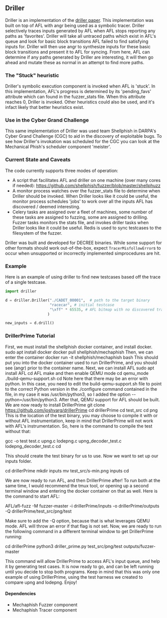 ## Driller

Driller is an implementation of the [driller paper](https://www.cs.ucsb.edu/~vigna/publications/2016_NDSS_Driller.pdf). This implementation was built on top of AFL with angr being used as a symbolic tracer. Driller selectively traces inputs generated by AFL when AFL stops reporting any paths as 'favorites'. Driller will take all untraced paths which exist in AFL's queue and look for basic block transitions AFL failed to find satisfying inputs for. Driller will then use angr to synthesize inputs for these basic block transitions and present it to AFL for syncing. From here, AFL can determine if any paths generated by Driller are interesting, it will then go ahead and mutate these as normal in an attempt to find more paths.

### The "Stuck" heuristic

Driller's symbolic execution component is invoked when AFL is 'stuck'. 
In this implementation, AFL's progress is determined by its 'pending\_favs' attribute which can found in the fuzzer\_stats file. 
When this attribute reaches 0, Driller is invoked. Other heuristics could also be used, and it's infact likely that better heuristics exist.

### Use in the Cyber Grand Challenge

This same implementation of Driller was used team Shellphish in DARPA's Cyber Grand Challenge (CGC) to aid in the discovery of exploitable bugs.
To see how Driller's invokation was scheduled for the CGC you can look at the Mechanical Phish's scheduler component 'meister'.

### Current State and Caveats

The code currently supports three modes of operation:

+ A script that facilitates AFL and driller on one machine (over many cores if needed): https://github.com/shellphish/fuzzer/blob/master/shellphuzz
+ A monitor process watches over the fuzzer\_stats file to determine when Driller should be invoked. When Driller looks like it could be useful, the monitor process schedules 'jobs' to work over all the inputs AFL has discovered / deemed interesting.
+ Celery tasks are assigned over a fleet of machines, some number of these tasks are assigned to fuzzing, some are assigned to drilling. Fuzzer tasks monitors the stats file, and invokes driller tasks when Driller looks like it could be useful. Redis is used to sync testcases to the filesystem of the fuzzer.

Driller was built and developed for DECREE binaries.
While some support for other formats should work out-of-the-box, expect `TracerMisfollowError`s to occur when unsupported or incorrectly implemented simprocedures are hit.

### Example

Here is an example of using driller to find new testcases based off the trace of a single testcase.

```python
import driller

d = driller.Driller("./CADET_00001",  # path to the target binary
                    "racecar", # initial testcase
                    "\xff" * 65535, # AFL bitmap with no discovered transitions
                   )

new_inputs = d.drill()
```

### DrillerPrime Tutorial
First, we must install the shellphish docker container, and install docker.
  sudo apt install docker
  docker pull shellphish/mechaphish
 Then, we can enter the container
  docker run -it shellphish/mechaphish bash
 This should put you into the docker container used to run DrillerPrime, and you should see (angr) prior to the container name.
 Next, we can install AFL
  sudo apt install AFL
  cd AFL
  make
 and then enable QEMU mode
  cd qemu_mode
  ./build-qemu-support.sh
  cd
 Note here that there may be an error with python. In this case, you need to edit the build-qemu-support.sh file to point to the correct Python version in the ./configure command contained in the file, in my case it was /usr/bin/python3, so I added the option --python=/usr/bin/python3.
 After that, QEMU support for AFL should be built. We are now ready to install DrillerPrime
  git clone https://github.com/joshvarg/drillerPrime
  cd drillerPrime
  cd test_src
  cd png
 This is the location of the test binary, you may choose to compile it with or without AFL instrumentation, keep in mind that DrillerPrime will not work with AFL's instrumentation. So, here is the command to compile the test without that:
 
  gcc -o test test.c upng.c lodepng.c upng_decoder_test.c lodepng_decoder_test.c
  cd
  
 This should create the test binary for us to use. Now we want to set up our inputs folder.
 
  cd drillerPrime
  mkdir inputs
  mv test_src/s-min.png inputs
  cd
  
 We are now ready to run AFL, and then DrillerPrime after! To run both at the same time, I would recommend the tmux tool, or opening up a second terminal window and entering the docker container on that as well. Here is the command to start AFL:
 
  AFL/afl-fuzz -M fuzzer-master -i drillerPrime/inputs -o drillerPrime/outputs -Q drillerPrime/test_src/png/test
  
Make sure to add the -Q option, because that is what leverages QEMU mode. AFL will throw an error if that flag is not set. Now, we are ready to run the following command in a different terminal window to get DrillerPrime running:

 cd drillerPrime
 python3 driller_prime.py test_src/png/test outputs/fuzzer-master
 
This command will allow DrillerPrime to access AFL's input queue, and help it by generating test cases. It is now ready to go, and can be left running until you decide to stop both programs. Keep in mind that this was only one example of using DrillerPrime, using the test harness we created to compare upng and lodepng. Enjoy!

#### Dependencies

+ Mechaphish Fuzzer component
+ Mechaphish Tracer component
